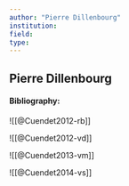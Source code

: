 ```yaml
---
author: "Pierre Dillenbourg"
institution:
field:
type:
---
```


## Pierre Dillenbourg
#### Bibliography:

![[@Cuendet2012-rb]]

![[@Cuendet2012-vd]]

![[@Cuendet2013-vm]]

![[@Cuendet2014-vs]]